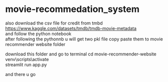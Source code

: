 # movie-recommedation_system


also download the csv file for credit from tmbd                 
https://www.kaggle.com/datasets/tmdb/tmdb-movie-metadata        
and follow the python notebook            
after following the pythonnb u will get two pkl file copy paste them to movie recommender website folder                    

download this folder and go to terminal
cd movie-recommender-website                       
venv\scripts\activate                        
streamlit run app.py                    
                        
and there u go 
